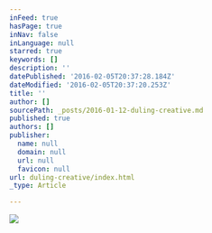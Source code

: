 ```yaml
---
inFeed: true
hasPage: true
inNav: false
inLanguage: null
starred: true
keywords: []
description: ''
datePublished: '2016-02-05T20:37:28.184Z'
dateModified: '2016-02-05T20:37:20.253Z'
title: ''
author: []
sourcePath: _posts/2016-01-12-duling-creative.md
published: true
authors: []
publisher:
  name: null
  domain: null
  url: null
  favicon: null
url: duling-creative/index.html
_type: Article

---
```

![](https://the-grid-user-content.s3-us-west-2.amazonaws.com/728c885d-c444-468a-98ee-3db408d72291.gif)